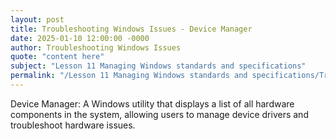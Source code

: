```yaml
---
layout: post
title: Troubleshooting Windows Issues - Device Manager
date: 2025-01-10 12:00:00 -0000
author: Troubleshooting Windows Issues
quote: "content here"
subject: "Lesson 11 Managing Windows standards and specifications"
permalink: "/Lesson 11 Managing Windows standards and specifications/Troubleshooting Windows Issues/Troubleshooting Windows Issues - Device Manager"
---
```


Device Manager: A Windows utility that displays a list of all hardware components in the system, allowing users to manage device drivers and troubleshoot hardware issues.
